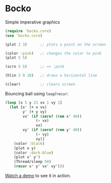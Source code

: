 # Bocko
Simple imperative graphics

```clojure
(require 'bocko.core)
(use 'bocko.core)

(plot 2 3)      ;; plots a point on the screen

(color :pink)   ;; changes the color to pink
(plot 5 5)

(scrn 5 5)      ;; => :pink

(hlin 3 9 10)   ;; draws a horizontal line

(clear)         ;; clears screen
```

Bouncing ball using `loop`/`recur`:
```clojure
(loop [x 5 y 23 vx 1 vy 1]
  (let [x' (+ x vx)
        y' (+ y vy)
        vx' (if (zero? (rem x' 40))
              (- vx)
              vx)
        vy' (if (zero? (rem y' 40))
              (- vy)
              vy)]
    (color :black)
    (plot x y)
    (color :dark-blue)
    (plot x' y')
    (Thread/sleep 50)
    (recur x' y' vx' vy')))
```

[Watch a demo](https://youtu.be/piJPrP3BKIk) to see it in action.
